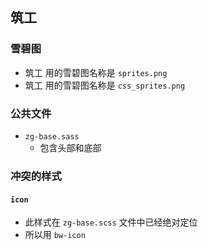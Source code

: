 ## 筑工

### 雪碧图

- 筑工 用的雪碧图名称是 `sprites.png`
- 筑工 用的雪碧图名称是 `css_sprites.png`

### 公共文件

- `zg-base.sass`
  - 包含头部和底部



### 冲突的样式

#### `icon`

- 此样式在 `zg-base.scss` 文件中已经绝对定位
- 所以用 `bw-icon`